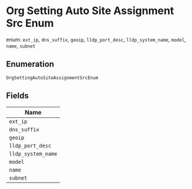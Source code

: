 
# Org Setting Auto Site Assignment Src Enum

enum: `ext_ip`, `dns_suffix`, `geoip`, `lldp_port_desc`, `lldp_system_name`, `model`, `name`, `subnet`

## Enumeration

`OrgSettingAutoSiteAssignmentSrcEnum`

## Fields

| Name |
|  --- |
| `ext_ip` |
| `dns_suffix` |
| `geoip` |
| `lldp_port_desc` |
| `lldp_system_name` |
| `model` |
| `name` |
| `subnet` |

